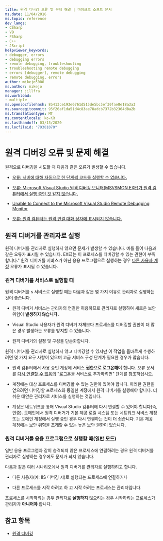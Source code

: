 ```yaml
---
title: 원격 디버깅 오류 및 문제 해결 | 마이크로 소프트 문서
ms.date: 11/04/2016
ms.topic: reference
dev_langs:
- CSharp
- VB
- FSharp
- C++
- JScript
helpviewer_keywords:
- debugger, errors
- debugging errors
- remote debugging, troubleshooting
- troubleshooting remote debugging
- errors [debugger], remote debugging
- remote debugging, errors
author: mikejo5000
ms.author: mikejo
manager: jillfra
ms.workload:
- multiple
ms.openlocfilehash: 8b413ce193e6761d515de5bc5ef30fae8e18a3a3
ms.sourcegitcommit: 95f26af1da51d4c83ae78adcb7372b32364d8a2b
ms.translationtype: MT
ms.contentlocale: ko-KR
ms.lasthandoff: 03/13/2020
ms.locfileid: "79301070"
---
```

# <a name="remote-debugging-errors-and-troubleshooting"></a>원격 디버깅 오류 및 문제 해결

원격으로 디버깅을 시도할 때 다음과 같은 오류가 발생할 수 있습니다.

- [오류: 서버에 대해 자동으로 한 단계씩 코드를 실행할 수 없습니다.](../debugger/error-unable-to-automatically-step-into-the-server.md)

- [오류: Microsoft Visual Studio 원격 디버깅 모니터(MSVSMON.EXE)가 원격 컴퓨터에서 실행 중인 것 같지 않습니다.](error-remote-debugging-monitor-msvsmon-exe-does-not-appear-to-be-running.md)

- [Unable to Connect to the Microsoft Visual Studio Remote Debugging Monitor](../debugger/unable-to-connect-to-the-microsoft-visual-studio-remote-debugging-monitor.md)

- [오류: 원격 컴퓨터는 원격 연결 대화 상자에 표시되지 않습니다.](../debugger/error-remote-machine-does-not-appear-in-a-remote-connections-dialog.md)

## <a name="run-the-remote-debugger-as-an-administrator"></a>원격 디버거를 관리자로 실행

원격 디버거를 관리자로 실행하지 않으면 문제가 발생할 수 있습니다. 예를 들어 다음과 같은 오류가 표시될 수 있습니다. EXE)는 이 프로세스를 디버깅할 수 있는 권한이 부족합니다." 원격 디버거를 서비스가 아닌 응용 프로그램으로 실행하는 경우 [다른 사용자 계정](error-the-microsoft-visual-studio-remote-debugging-monitor-on-the-remote-computer-is-running-as-a-different-user.md) 오류가 표시될 수 있습니다.

### <a name="when-running-the-remote-debugger-as-a-service"></a>원격 디버거를 서비스로 실행할 때

원격 디버거를 s 서비스로 실행할 때는 다음과 같은 몇 가지 이유로 관리자로 실행하는 것이 좋습니다.

- 원격 디버거 서비스는 관리자의 연결만 허용하므로 관리자로 실행하여 새로운 보안 위험이 **발생하지 않습니다.**

- Visual Studio 사용자가 원격 디버거 자체보다 프로세스를 디버깅할 권한이 더 많은 경우 발생하는 오류를 방지할 수 있습니다.

- 원격 디버거의 설정 및 구성을 단순화합니다.

원격 디버거를 관리자로 실행하지 않고 디버깅할 수 있지만 이 작업을 올바르게 수행하려면 몇 가지 요구 사항이 있으며 고급 서비스 구성 단계가 필요한 경우가 많습니다.

- 원격 컴퓨터에서 사용 중인 계정에 서비스 **권한으로 로그온해야** 합니다. 오류 문서를 [다시 연결할 수 없음의](error-the-visual-studio-remote-debugger-service-on-the-target-computer-cannot-connect-back-to-this-computer.md) "로그온을 서비스로 추가하려면" 단계를 참조하십시오.

- 계정에는 대상 프로세스를 디버깅할 수 있는 권한이 있어야 합니다. 이러한 권한을 얻으려면 디버깅할 프로세스와 동일한 계정에서 원격 디버거를 실행해야 합니다. 더 쉬운 대안은 관리자로 서비스를 실행하는 것입니다. 

- 계정은 네트워크를 통해 Visual Studio 컴퓨터에 다시 연결할 수 있어야 합니다(즉, 인증). 도메인에서 원격 디버거가 기본 제공 로컬 시스템 또는 네트워크 서비스 계정 또는 도메인 계정에서 실행 중인 경우 다시 연결하는 것이 더 쉽습니다. 기본 제공 계정에는 보안 위험을 초래할 수 있는 높은 보안 권한이 있습니다.

### <a name="when-running-the-remote-debugger-as-an-application-normal-mode"></a>원격 디버거를 응용 프로그램으로 실행할 때(일반 모드)

일반 응용 프로그램과 같이 승격되지 않은 프로세스에 연결하려는 경우 원격 디버거를 관리자로 실행하는 경우에도 문제가 되지 않습니다.

다음과 같은 여러 시나리오에서 원격 디버거를 관리자로 실행하려고 합니다.

- 다른 사용자(예: IIS 디버깅 시)로 실행되는 프로세스에 연결하거나

- 다른 프로세스를 시작 하려고 하 고 시작 하려는 프로세스는 관리자입니다.

프로세스를 시작하려는 경우 관리자로 **실행하지** 않으려는 경우 시작하려는 프로세스가 관리자가 **아니어야** 합니다.

## <a name="see-also"></a>참고 항목
- [원격 디버깅](../debugger/remote-debugging.md)